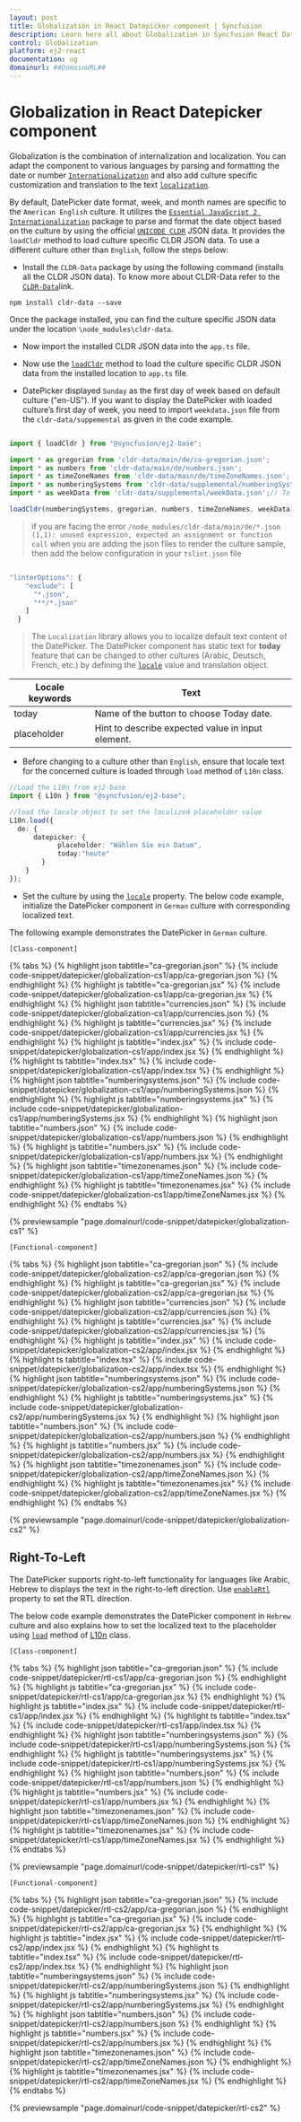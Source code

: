 ```yaml
---
layout: post
title: Globalization in React Datepicker component | Syncfusion
description: Learn here all about Globalization in Syncfusion React Datepicker component of Syncfusion Essential JS 2 and more.
control: Globalization 
platform: ej2-react
documentation: ug
domainurl: ##DomainURL##
---
```


# Globalization in React Datepicker component

Globalization is the combination of internalization and localization. You can adapt the component to various languages by parsing and formatting the date or number [`Internationalization`](../common/internationalization/) and also add culture specific customization and translation to the text [`localization`](../common/localization/).

By default, DatePicker date format, week, and month names are specific to the `American English` culture. It utilizes the [`Essential JavaScript 2 Internationalization`](../common/internationalization/) package to parse and format the date object based on the culture by using the official [`UNICODE CLDR`](http://cldr.unicode.org/) JSON data. It provides the `loadCldr` method to load culture specific CLDR JSON data. To use a different culture other than `English`, follow the steps below:

* Install the `CLDR-Data` package by using the following command (installs all the CLDR JSON data). To know more about CLDR-Data refer to the [`CLDR-Data`](http://cldr.unicode.org/index/cldr-spec/json)link.

```
npm install cldr-data --save
```

Once the package installed, you can find the culture specific JSON data under the location `\node_modules\cldr-data`.

* Now import the installed CLDR JSON data into the `app.ts` file.

* Now use the [`loadCldr`](http://ej2.syncfusion.com/documentation/base/internationalization#cldr-data-dependencies)
method to load the culture specific CLDR JSON data from the installed location to `app.ts` file.

* DatePicker displayed `Sunday` as the first day of week based on default culture ("en-US"). If you want to display the DatePicker with loaded culture’s first day of week, you need to import `weekdata.json` file from the `cldr-data/suppemental` as given in the code example.

```ts

import { loadCldr } from "@syncfusion/ej2-base";

import * as gregorian from 'cldr-data/main/de/ca-gregorian.json';
import * as numbers from 'cldr-data/main/de/numbers.json';
import * as timeZoneNames from 'cldr-data/main/de/timeZoneNames.json';
import * as numberingSystems from 'cldr-data/supplemental/numberingSystems.json';
import * as weekData from 'cldr-data/supplemental/weekData.json';// To load the culture based first day of week

loadCldr(numberingSystems, gregorian, numbers, timeZoneNames, weekData);
```

> if you are facing the error `/node_modules/cldr-data/main/de/*.json (1,1): unused expression, expected an assignment or function call` when you are adding the json files to render the culture sample, then add the below configuration in your `tslint.json` file

```ts

"linterOptions": {
    "exclude": [
      "*.json",
      "**/*.json"
    ]
  }
```

> The `Localization` library allows you to localize default text content of the DatePicker. The DatePicker component has static text for  **today** feature that can be changed to other cultures (Arabic, Deutsch, French, etc.) by defining the [`locale`](https://ej2.syncfusion.com/react/documentation/api/datepicker#locale) value and translation object.

Locale keywords |Text
-----|-----
today | Name of the button to choose Today date.
placeholder | Hint to describe expected value in input element.

* Before changing to a culture other than `English`, ensure that locale text for the concerned culture is loaded through `load` method of `L10n` class.

```ts
//Load the L10n from ej2-base
import { L10n } from "@syncfusion/ej2-base";

//load the locale object to set the localized placeholder value
L10n.load({
  de: {
      datepicker: {
            placeholder: "Wählen Sie ein Datum",
            today:"heute"
        }
    }
});
```

* Set the culture by using the [`locale`](https://ej2.syncfusion.com/react/documentation/api/datepicker#locale) property. The below code example, initialize the DatePicker component in `German` culture with corresponding localized text.

The following example demonstrates the DatePicker in `German` culture.

`[Class-component]`

{% tabs %}
{% highlight json tabtitle="ca-gregorian.json" %}
{% include code-snippet/datepicker/globalization-cs1/app/ca-gregorian.json %}
{% endhighlight %}
{% highlight js tabtitle="ca-gregorian.jsx" %}
{% include code-snippet/datepicker/globalization-cs1/app/ca-gregorian.jsx %}
{% endhighlight %}
{% highlight json tabtitle="currencies.json" %}
{% include code-snippet/datepicker/globalization-cs1/app/currencies.json %}
{% endhighlight %}
{% highlight js tabtitle="currencies.jsx" %}
{% include code-snippet/datepicker/globalization-cs1/app/currencies.jsx %}
{% endhighlight %}
{% highlight js tabtitle="index.jsx" %}
{% include code-snippet/datepicker/globalization-cs1/app/index.jsx %}
{% endhighlight %}
{% highlight ts tabtitle="index.tsx" %}
{% include code-snippet/datepicker/globalization-cs1/app/index.tsx %}
{% endhighlight %}
{% highlight json tabtitle="numberingsystems.json" %}
{% include code-snippet/datepicker/globalization-cs1/app/numberingSystems.json %}
{% endhighlight %}
{% highlight js tabtitle="numberingsystems.jsx" %}
{% include code-snippet/datepicker/globalization-cs1/app/numberingSystems.jsx %}
{% endhighlight %}
{% highlight json tabtitle="numbers.json" %}
{% include code-snippet/datepicker/globalization-cs1/app/numbers.json %}
{% endhighlight %}
{% highlight js tabtitle="numbers.jsx" %}
{% include code-snippet/datepicker/globalization-cs1/app/numbers.jsx %}
{% endhighlight %}
{% highlight json tabtitle="timezonenames.json" %}
{% include code-snippet/datepicker/globalization-cs1/app/timeZoneNames.json %}
{% endhighlight %}
{% highlight js tabtitle="timezonenames.jsx" %}
{% include code-snippet/datepicker/globalization-cs1/app/timeZoneNames.jsx %}
{% endhighlight %}
{% endtabs %}

 {% previewsample "page.domainurl/code-snippet/datepicker/globalization-cs1" %}

`[Functional-component]`

{% tabs %}
{% highlight json tabtitle="ca-gregorian.json" %}
{% include code-snippet/datepicker/globalization-cs2/app/ca-gregorian.json %}
{% endhighlight %}
{% highlight js tabtitle="ca-gregorian.jsx" %}
{% include code-snippet/datepicker/globalization-cs2/app/ca-gregorian.jsx %}
{% endhighlight %}
{% highlight json tabtitle="currencies.json" %}
{% include code-snippet/datepicker/globalization-cs2/app/currencies.json %}
{% endhighlight %}
{% highlight js tabtitle="currencies.jsx" %}
{% include code-snippet/datepicker/globalization-cs2/app/currencies.jsx %}
{% endhighlight %}
{% highlight js tabtitle="index.jsx" %}
{% include code-snippet/datepicker/globalization-cs2/app/index.jsx %}
{% endhighlight %}
{% highlight ts tabtitle="index.tsx" %}
{% include code-snippet/datepicker/globalization-cs2/app/index.tsx %}
{% endhighlight %}
{% highlight json tabtitle="numberingsystems.json" %}
{% include code-snippet/datepicker/globalization-cs2/app/numberingSystems.json %}
{% endhighlight %}
{% highlight js tabtitle="numberingsystems.jsx" %}
{% include code-snippet/datepicker/globalization-cs2/app/numberingSystems.jsx %}
{% endhighlight %}
{% highlight json tabtitle="numbers.json" %}
{% include code-snippet/datepicker/globalization-cs2/app/numbers.json %}
{% endhighlight %}
{% highlight js tabtitle="numbers.jsx" %}
{% include code-snippet/datepicker/globalization-cs2/app/numbers.jsx %}
{% endhighlight %}
{% highlight json tabtitle="timezonenames.json" %}
{% include code-snippet/datepicker/globalization-cs2/app/timeZoneNames.json %}
{% endhighlight %}
{% highlight js tabtitle="timezonenames.jsx" %}
{% include code-snippet/datepicker/globalization-cs2/app/timeZoneNames.jsx %}
{% endhighlight %}
{% endtabs %}

 {% previewsample "page.domainurl/code-snippet/datepicker/globalization-cs2" %}

## Right-To-Left

The DatePicker supports right-to-left functionality for languages like Arabic, Hebrew to displays the text in the right-to-left direction. Use [`enableRtl`](https://ej2.syncfusion.com/react/documentation/api/datepicker#enablertl) property to set the RTL direction.

The below code example demonstrates the DatePicker component in `Hebrew` culture and also explains how to set the localized text to the placeholder using [`load`](http://ej2.syncfusion.com/documentation/api/base/l10n#load) method of
[L10n](http://ej2.syncfusion.com/documentation/api/base/l10n/) class.

`[Class-component]`

{% tabs %}
{% highlight json tabtitle="ca-gregorian.json" %}
{% include code-snippet/datepicker/rtl-cs1/app/ca-gregorian.json %}
{% endhighlight %}
{% highlight js tabtitle="ca-gregorian.jsx" %}
{% include code-snippet/datepicker/rtl-cs1/app/ca-gregorian.jsx %}
{% endhighlight %}
{% highlight js tabtitle="index.jsx" %}
{% include code-snippet/datepicker/rtl-cs1/app/index.jsx %}
{% endhighlight %}
{% highlight ts tabtitle="index.tsx" %}
{% include code-snippet/datepicker/rtl-cs1/app/index.tsx %}
{% endhighlight %}
{% highlight json tabtitle="numberingsystems.json" %}
{% include code-snippet/datepicker/rtl-cs1/app/numberingSystems.json %}
{% endhighlight %}
{% highlight js tabtitle="numberingsystems.jsx" %}
{% include code-snippet/datepicker/rtl-cs1/app/numberingSystems.jsx %}
{% endhighlight %}
{% highlight json tabtitle="numbers.json" %}
{% include code-snippet/datepicker/rtl-cs1/app/numbers.json %}
{% endhighlight %}
{% highlight js tabtitle="numbers.jsx" %}
{% include code-snippet/datepicker/rtl-cs1/app/numbers.jsx %}
{% endhighlight %}
{% highlight json tabtitle="timezonenames.json" %}
{% include code-snippet/datepicker/rtl-cs1/app/timeZoneNames.json %}
{% endhighlight %}
{% highlight js tabtitle="timezonenames.jsx" %}
{% include code-snippet/datepicker/rtl-cs1/app/timeZoneNames.jsx %}
{% endhighlight %}
{% endtabs %}

 {% previewsample "page.domainurl/code-snippet/datepicker/rtl-cs1" %}

`[Functional-component]`

{% tabs %}
{% highlight json tabtitle="ca-gregorian.json" %}
{% include code-snippet/datepicker/rtl-cs2/app/ca-gregorian.json %}
{% endhighlight %}
{% highlight js tabtitle="ca-gregorian.jsx" %}
{% include code-snippet/datepicker/rtl-cs2/app/ca-gregorian.jsx %}
{% endhighlight %}
{% highlight js tabtitle="index.jsx" %}
{% include code-snippet/datepicker/rtl-cs2/app/index.jsx %}
{% endhighlight %}
{% highlight ts tabtitle="index.tsx" %}
{% include code-snippet/datepicker/rtl-cs2/app/index.tsx %}
{% endhighlight %}
{% highlight json tabtitle="numberingsystems.json" %}
{% include code-snippet/datepicker/rtl-cs2/app/numberingSystems.json %}
{% endhighlight %}
{% highlight js tabtitle="numberingsystems.jsx" %}
{% include code-snippet/datepicker/rtl-cs2/app/numberingSystems.jsx %}
{% endhighlight %}
{% highlight json tabtitle="numbers.json" %}
{% include code-snippet/datepicker/rtl-cs2/app/numbers.json %}
{% endhighlight %}
{% highlight js tabtitle="numbers.jsx" %}
{% include code-snippet/datepicker/rtl-cs2/app/numbers.jsx %}
{% endhighlight %}
{% highlight json tabtitle="timezonenames.json" %}
{% include code-snippet/datepicker/rtl-cs2/app/timeZoneNames.json %}
{% endhighlight %}
{% highlight js tabtitle="timezonenames.jsx" %}
{% include code-snippet/datepicker/rtl-cs2/app/timeZoneNames.jsx %}
{% endhighlight %}
{% endtabs %}

 {% previewsample "page.domainurl/code-snippet/datepicker/rtl-cs2" %}